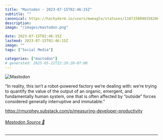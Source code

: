 ```yaml
---
title: "Mastodon - 2023-07-15T02:46:15Z"
subtitle: ""
canonical: https://hachyderm.io/users/mweagle/statuses/110715809035620642
description:
image: "/images/mastodon.png"

date: 2023-07-15T02:46:15Z
lastmod: 2023-07-15T02:46:15Z
image: ""
tags: ["Social Media"]

categories: ["mastodon"]
# generated: 2025-05-22T22:29:20-07:00
---
```

![Mastodon](/images/mastodon.png)

<p>“In reality, this isn’t a robot-powered factory we’re dealing with: we’re trying to quantify the value of the output of an organic, emergent, and fundamentally human system, one that is often affected by “outside” forces considered generally interruptive and immutable.”</p><p><a href="https://rmurphey.substack.com/p/measuring-developer-productivity" target="_blank" rel="nofollow noopener noreferrer" translate="no"><span class="invisible">https://</span><span class="ellipsis">rmurphey.substack.com/p/measur</span><span class="invisible">ing-developer-productivity</span></a></p>


###### [Mastodon Source 🐘](https://hachyderm.io/@mweagle/110715809035620642)

___
